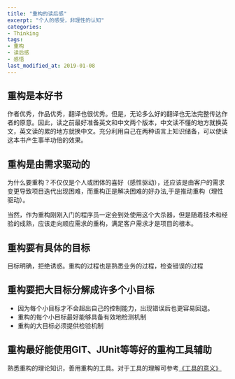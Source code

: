 ```yaml
---
title: "重构的读后感"
excerpt: "个人的感受，非理性的认知"
categories:
- Thinking
tags:
- 重构
- 读后感
- 感悟
last_modified_at: 2019-01-08
---
```


## 重构是本好书
作者优秀，作品优秀，翻译也很优秀。但是，无论多么好的翻译也无法完整传达作者的原意。因此，读之前最好准备英文和中文两个版本，中文读不懂的地方就换英文，英文读的累的地方就换中文。充分利用自己在两种语言上知识储备，可以使读这本书产生事半功倍的效果。

## 重构是由需求驱动的
为什么要重构？不仅仅是个人或团体的喜好（感性驱动），还应该是由客户的需求变更导致项目迭代出现困难，而重构正是解决困难的好办法,于是推动重构（理性驱动）。

当然，作为重构刚刚入门的程序员一定会到处使用这个大杀器，但是随着技术和经验的成熟，应该走向顺应需求的重构，满足客户需求才是项目的根本。

## 重构要有具体的目标

目标明确，拒绝诱惑。重构的过程也是熟悉业务的过程，检查错误的过程

## 重构要把大目标分解成许多个小目标
* 因为每个小目标才不会超出自己的控制能力，出现错误后也更容易回退。
* 重构的每个小目标最好能够具备有效地检测机制
* 重构的大目标必须提供检验机制

## 重构最好能使用GIT、JUnit等等好的重构工具辅助
熟悉重构的理论知识，善用重构的工具。对于工具的理解可参考[《工具的意义》](https://zhuyuanxiang.github.io/thinking/%E5%B7%A5%E5%85%B7%E7%9A%84%E6%84%8F%E4%B9%89/)